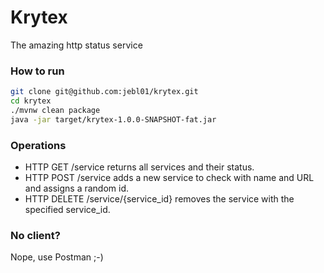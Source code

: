 # Krytex
The amazing http status service

### How to run
```bash
git clone git@github.com:jebl01/krytex.git
cd krytex
./mvnw clean package
java -jar target/krytex-1.0.0-SNAPSHOT-fat.jar

```

### Operations
* HTTP GET /service returns all services and their status.
* HTTP POST /service adds a new service to check with name and URL and assigns a random id.
* HTTP DELETE /service/{service_id} removes the service with the specified service_id.

### No client?
Nope, use Postman ;-)
